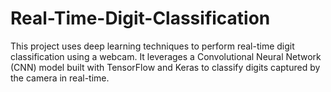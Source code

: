 # Real-Time-Digit-Classification
 This project uses deep learning techniques to perform real-time digit classification using a webcam. It leverages a Convolutional Neural Network (CNN) model built with TensorFlow and Keras to classify digits captured by the camera in real-time.
